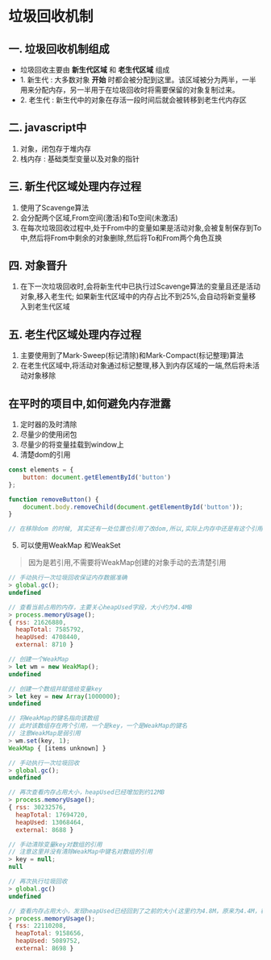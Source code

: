 # 垃圾回收机制

## 一. 垃圾回收机制组成
<ul>
<li>垃圾回收主要由 <b>新生代区域</b> 和 <b>老生代区域</b>  组成</li>
<li>1. 新生代 : 大多数对象 <b>开始</b> 时都会被分配到这里。该区域被分为两半，一半用来分配内存，另一半用于在垃圾回收时将需要保留的对象复制过来。</li>
<li>2. 老生代 : 新生代中的对象在存活一段时间后就会被转移到老生代内存区</li>
</ul>

## 二. javascript中
1. 对象，闭包存于堆内存  </br>
2. 栈内存 : 基础类型变量以及对象的指针

## 三. 新生代区域处理内存过程
1. 使用了Scavenge算法
2. 会分配两个区域,From空间(激活)和To空间(未激活)
3. 在每次垃圾回收过程中,处于From中的变量如果是活动对象,会被复制保存到To中,然后将From中剩余的对象删除,然后将To和From两个角色互换

## 四. 对象晋升
1. 在下一次垃圾回收时,会将新生代中已执行过Scavenge算法的变量且还是活动对象,移入老生代; 如果新生代区域中的内存占比不到25%,会自动将新变量移入到老生代区域

## 五. 老生代区域处理内存过程
1. 主要使用到了Mark-Sweep(标记清除)和Mark-Compact(标记整理)算法
2. 在老生代区域中,将活动对象通过标记整理,移入到内存区域的一端,然后将未活动对象移除

## 在平时的项目中,如何避免内存泄露
1. 定时器的及时清除
2. 尽量少的使用闭包
3. 尽量少的将变量挂载到window上
4. 清楚dom的引用
```js
const elements = {
    button: document.getElementById('button')
};

function removeButton() {
    document.body.removeChild(document.getElementById('button'));
}

// 在移除dom 的时候, 其实还有一处位置也引用了改dom,所以,实际上内存中还是有这个引用
```
5. 可以使用WeakMap 和WeakSet
> 因为是若引用,不需要将WeakMap创建的对象手动的去清楚引用
```js
// 手动执行一次垃圾回收保证内存数据准确
> global.gc();
undefined

// 查看当前占用的内存，主要关心heapUsed字段，大小约为4.4MB
> process.memoryUsage();
{ rss: 21626880,
  heapTotal: 7585792,
  heapUsed: 4708440,
  external: 8710 }

// 创建一个WeakMap
> let wm = new WeakMap();
undefined

// 创建一个数组并赋值给变量key
> let key = new Array(1000000);
undefined

// 将WeakMap的键名指向该数组
// 此时该数组存在两个引用，一个是key，一个是WeakMap的键名
// 注意WeakMap是弱引用
> wm.set(key, 1);
WeakMap { [items unknown] }

// 手动执行一次垃圾回收
> global.gc();
undefined

// 再次查看内存占用大小，heapUsed已经增加到约12MB
> process.memoryUsage();
{ rss: 30232576,
  heapTotal: 17694720,
  heapUsed: 13068464,
  external: 8688 }

// 手动清除变量key对数组的引用
// 注意这里并没有清除WeakMap中键名对数组的引用
> key = null;
null

// 再次执行垃圾回收
> global.gc()
undefined

// 查看内存占用大小，发现heapUsed已经回到了之前的大小(这里约为4.8M，原来为4.4M，稍微有些浮动)
> process.memoryUsage();
{ rss: 22110208,
  heapTotal: 9158656,
  heapUsed: 5089752,
  external: 8698 }

```